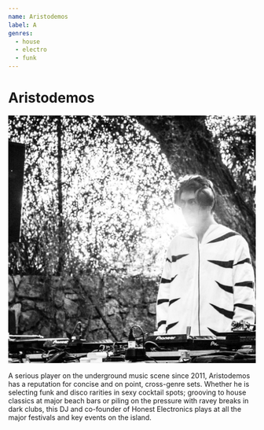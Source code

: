 ```yaml
---
name: Aristodemos
label: A
genres:
  - house
  - electro
  - funk
---
```


# Aristodemos

![](./assets/images/ARISTOS.jpg)

A serious player on the underground music scene since 2011, Aristodemos has a reputation for concise and on point, cross-genre sets. Whether he is selecting funk and disco rarities in sexy cocktail spots; grooving to house classics at major beach bars or piling on the pressure with ravey breaks in dark clubs, this DJ and co-founder of Honest Electronics plays at all the major festivals and key events on the island.
